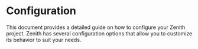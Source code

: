 # Configuration

This document provides a detailed guide on how to configure your Zenith project. Zenith has several configuration options that allow you to customize its behavior to suit your needs.
